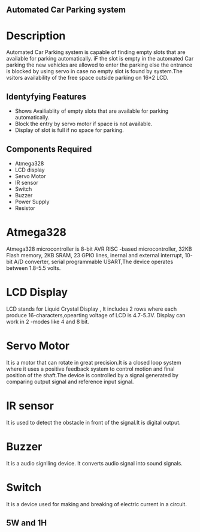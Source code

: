 ## Automated Car Parking system
 # Description
 Automated Car Parking system is capable of finding empty slots that are available for parking automatically. iF the slot is empty in the automated Car
 parking the new vehicles are allowed to enter the parking else the entrance is blocked by using servo in case no empty slot is found by system.The vsitors
 availability of the free space outside parking on 16*2 LCD.

 ## Identyfying Features

 * Shows Availiablity of empty slots that are available for parking automatically.
 * Block the entry by servo motor if space is not available.
 * Display of slot is full if no space for parking.

 ## Components Required
 * Atmega328
 * LCD display
 * Servo Motor
 * IR sensor
 * Switch
 * Buzzer
 * Power Supply
 * Resistor

 # Atmega328
 Atmega328 microcontroller is 8-bit AVR RISC -based microcontroller, 32KB Flash memory, 2KB SRAM, 23 GPIO lines,
 inernal and external interrupt, 10-bit A/D converter, serial programmable USART,The device operates between 1.8-5.5 volts.

# LCD Display
LCD stands for Liquid Crystal Display , It includes 2 rows where each produce 16-characters,opearting voltage of LCD is 4.7-5.3V.
Display can work in 2 -modes like 4 and 8 bit.

# Servo Motor
It is a motor that can rotate in great precision.It is a closed loop system where it uses a positive feedback system to control motion and 
final position of the shaft.The device is controlled by a signal generated by comparing output signal and reference input signal.

# IR sensor
It is used to detect the obstacle in front of the signal.It is digital output.

# Buzzer
It is a audio signlling device. It converts audio signal into sound signals.

# Switch 
It is a device used for making and breaking of electric current in a circuit. 


## 5W and 1H
